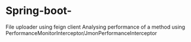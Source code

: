 # Spring-boot-
File uploader using feign client 
Analysing performance of a method using PerformanceMonitorInterceptor/JmonPerformanceInterceptor
